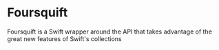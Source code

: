 Foursquift
==========

Foursquift is a Swift wrapper around the API that takes advantage of the great new features of Swift's collections
